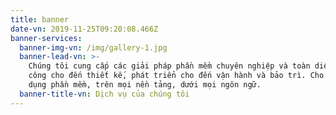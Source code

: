 ```yaml
---
title: banner
date-vn: 2019-11-25T09:20:08.466Z
banner-services:
  banner-img-vn: /img/gallery-1.jpg
  banner-lead-vn: >-
    Chúng tôi cung cấp các giải pháp phần mềm chuyên nghiệp và toàn diện. Từ gia
    công cho đến thiết kế, phát triển cho đến vận hành và bảo trì. Cho mọi ứng
    dụng phần mềm, trên mọi nền tảng, dưới mọi ngôn ngữ.
  banner-title-vn: Dịch vụ của chúng tôi
---
```


